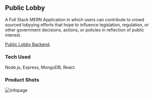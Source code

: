 
## Public Lobby

A Full Stack MERN Application in which users can contribute to crowd sourced lobyying efforts that hope to influence legislation, regulation, or other government decisions, actions, or policies in reflection of public interest. 

[Public Lobby Backend](https://github.com/Bridgta/public-lobby).

### Tech Used

Node.js, Express, MongoDB, React. 

### Product Shots 

![infopage](https://imgur.com/a/kEUHtQs)





